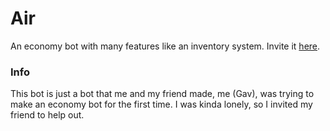 # Air
An economy bot with many features like an inventory system.
Invite it [here](https://discord.com/oauth2/authorize?client_id=752061324682461255&scope=bot&permissions=2146958847).
### Info
This bot is just a bot that me and my friend made, me (Gav), was trying to make an economy bot for the first time. I was  kinda lonely, so I invited my friend to help out.
